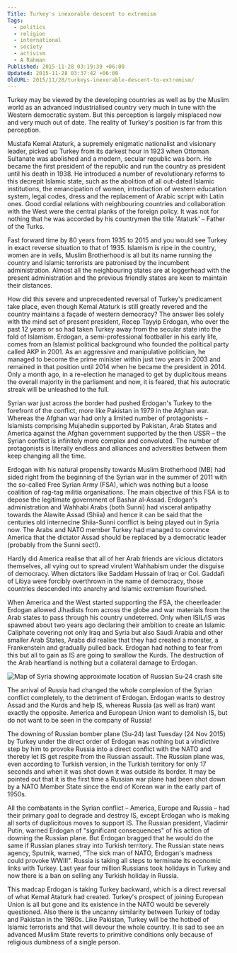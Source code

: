 ```yaml
---
Title: Turkey's inexorable descent to extremism
Tags:
  - politics
  - religion
  - international
  - society
  - activism
  - A Rahman
Published: 2015-11-28 03:19:39 +06:00
Updated: 2015-11-28 03:37:42 +06:00
OldURL: 2015/11/28/turkeys-inexorable-descent-to-extremism/
---
```


Turkey may be viewed by the developing countries as well as by the Muslim world as an advanced industrialised country very much in tune with the Western democratic system. But this perception is largely misplaced now and very much out of date. The reality of Turkey's position is far from this perception.

Mustafa Kemal Ataturk, a supremely enigmatic nationalist and visionary leader, picked up Turkey from its darkest hour in 1923 when Ottoman Sultanate was abolished and a modern, secular republic was born. He became the first president of the republic and run the country as president until his death in 1938. He introduced a number of revolutionary reforms to this decrepit Islamic state, such as the abolition of all out-dated Islamic institutions, the emancipation of women, introduction of western education system, legal codes, dress and the replacement of Arabic script with Latin ones. Good cordial relations with neighbouring countries and collaboration with the West were the central planks of the foreign policy. It was not for nothing that he was accorded by his countrymen the title 'Ataturk' – Father of the Turks.

Fast forward time by 80 years from 1935 to 2015 and you would see Turkey in exact reverse situation to that of 1935. Islamism is ripe in the country, women are in veils, Muslim Brotherhood is all but its name running the country and Islamic terrorists are patronised by the incumbent administration. Almost all the neighbouring states are at loggerhead with the present administration and the previous friendly states are keen to maintain their distances.

How did this severe and unprecedented reversal of Turkey's predicament take place, even though Kemal Ataturk is still greatly revered and the country maintains a façade of western democracy? The answer lies solely with the mind set of present president, Recep Tayyip Erdogan, who over the past 12 years or so had taken Turkey away from the secular state into the fold of Islamism. Erdogan, a semi-professional footballer in his early life, comes from an Islamist political background who founded the political party called AKP in 2001. As an aggressive and manipulative politician, he managed to become the prime minister within just two years in 2003 and remained in that position until 2014 when he became the president in 2014. Only a month ago, in a re-election he managed to get by duplicitous means the overall majority in the parliament and now, it is feared, that his autocratic streak will be unleashed to the full.

Syrian war just across the border had pushed Erdogan's Turkey to the forefront of the conflict, more like Pakistan in 1979 in the Afghan war. Whereas the Afghan war had only a limited number of protagonists – Islamists comprising Mujahedin supported by Pakistan, Arab States and America against the Afghan government supported by the then USSR – the Syrian conflict is infinitely more complex and convoluted. The number of protagonists is literally endless and alliances and adversities between them keep changing all the time.

Erdogan with his natural propensity towards Muslim Brotherhood (MB) had sided right from the beginning of the Syrian war in the summer of 2011 with the so-called Free Syrian Army (FSA), which was nothing but a loose coalition of rag-tag militia organisations. The main objective of this FSA is to depose the legitimate government of Bashar al-Assad. Erdogan's administration and Wahhabi Arabs (both Sunni) had visceral antipathy towards the Alawite Assad (Shiia) and hence it can be said that the centuries old internecine Shiia-Sunni conflict is being played out in Syria now. The Arabs and NATO member Turkey had managed to convince America that the dictator Assad should be replaced by a democratic leader (probably from the Sunni sect!).

Hardly did America realise that all of her Arab friends are vicious dictators themselves, all vying out to spread virulent Wahhabism under the disguise of democracy. When dictators like Saddam Hussain of Iraq or Col. Gaddafi of Libya were forcibly overthrown in the name of democracy, those countries descended into anarchy and Islamic extremism flourished.

When America and the West started supporting the FSA, the cheerleader Erdogan allowed Jihadists from across the globe and war materials from the Arab states to pass through his country undeterred. Only when ISIL/IS was spawned about two years ago declaring their ambition to create an Islamic Caliphate covering not only Iraq and Syria but also Saudi Arabia and other smaller Arab States, Arabs did realise that they had created a monster, a Frankenstein and gradually pulled back. Erdogan had nothing to fear from this but all to gain as IS are going to swallow the Kurds. The destruction of the Arab heartland is nothing but a collateral damage to Erdogan.

<img src="https://ichef.bbci.co.uk/news/624/cpsprodpb/4017/production/_86870461_russian_plane_shot_down_624_v2.png" alt="Map of Syria showing approximate location of Russian Su-24 crash site" />

The arrival of Russia had changed the whole complexion of the Syrian conflict completely, to the detriment of Erdogan. Erdogan wants to destroy Assad and the Kurds and help IS, whereas Russia (as well as Iran) want exactly the opposite. America and European Union want to demolish IS, but do not want to be seen in the company of Russia!

The downing of Russian bomber plane (Su-24) last Tuesday (24 Nov 2015) by Turkey under the direct order of Erdogan was nothing but a vindictive step by him to provoke Russia into a direct conflict with the NATO and thereby let IS get respite from the Russian assault. The Russian plane was, even according to Turkish version, in the Turkish territory for only 17 seconds and when it was shot down it was outside its border. It may be pointed out that it is the first time a Russian war plane had been shot down by a NATO Member State since the end of Korean war in the early part of 1950s.

All the combatants in the Syrian conflict – America, Europe and Russia – had their primary goal to degrade and destroy IS, except Erdogan who is making all sorts of duplicitous moves to support IS. The Russian president, Vladimir Putin, warned Erdogan of "significant consequences" of his action of downing the Russian plane. But Erdogan bragged that he would do the same if Russian planes stray into Turkish territory. The Russian state news agency, Sputnik, warned, "The sick man of NATO, Erdogan's madness could provoke WWIII". Russia is taking all steps to terminate its economic links with Turkey. Last year four million Russians took holidays in Turkey and now there is a ban on selling any Turkish holiday in Russia.

This madcap Erdogan is taking Turkey backward, which is a direct reversal of what Kemal Ataturk had created. Turkey's prospect of joining European Union is all but gone and its existence in the NATO would be severely questioned. Also there is the uncanny similarity between Turkey of today and Pakistan in the 1980s. Like Pakistan, Turkey will be the hotbed of Islamic terrorists and that will devour the whole country. It is sad to see an advanced Muslim State reverts to primitive conditions only because of religious dumbness of a single person.
